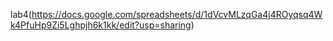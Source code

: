 lab4(https://docs.google.com/spreadsheets/d/1dVcvMLzqGa4j4ROyqsq4Wk4PfuHp9Zi5Lghpjh6k1kk/edit?usp=sharing)
